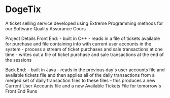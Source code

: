 DogeTix
=========

A ticket selling service developed using Extreme Programming methods for our Software Quality Assurance Cours

Project Details
Front End:
    - built in C++
    - reads in a file of tickets available for purchase and file containing info with current user accounts in the system
    - process a stream of ticket purchases and sale transactions at one time
    - writes out a file of ticket purchase and sale transactions at the end of the sessions

Back End:
    - built in Java
    - reads in the previous day's user accounts file and available tickets file and then applies all of the daily transactions from a merged set of daily transaction files to these files
    - this produces a new Current User Accounts file and a new Available Tickets File for tomorrow's Front End Runs
